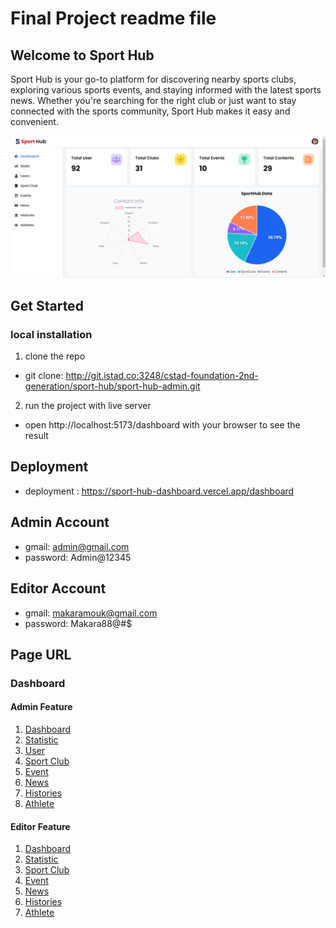 # Final Project readme file

## Welcome to Sport Hub

Sport Hub is your go-to platform for discovering nearby sports clubs, exploring various sports events, and staying informed with the latest sports news. Whether you're searching for the right club or just want to stay connected with the sports community, Sport Hub makes it easy and convenient.

![alt text](src/assets/dashoboard.png)

## Get Started

### local installation

1. clone the repo

- git clone: http://git.istad.co:3248/cstad-foundation-2nd-generation/sport-hub/sport-hub-admin.git

2. run the project with live server

- open http://localhost:5173/dashboard with your browser to see the result

## Deployment

- deployment : https://sport-hub-dashboard.vercel.app/dashboard

## Admin Account

- gmail: admin@gmail.com
- password: Admin@12345

## Editor Account

- gmail: makaramouk@gmail.com
- password: Makara88@#$

## Page URL

### Dashboard

#### Admin Feature

1. [Dashboard](https://sport-hub-dashboard.vercel.app/dashboard)
2. [Statistic](https://sport-hub-dashboard.vercel.app/static)
3. [User](https://sport-hub-dashboard.vercel.app/users)
4. [Sport Club](https://sport-hub-dashboard.vercel.app/sport-club)
5. [Event](https://sport-hub-dashboard.vercel.app/events)
6. [News](https://sport-hub-dashboard.vercel.app/news)
7. [Histories](https://sport-hub-dashboard.vercel.app/history)
8. [Athlete](https://sport-hub-dashboard.vercel.app/athlete)

#### Editor Feature

1. [Dashboard](https://sport-hub-dashboard.vercel.app/dashboard)
2. [Statistic](https://sport-hub-dashboard.vercel.app/static)
3. [Sport Club](https://sport-hub-dashboard.vercel.app/sport-club)
4. [Event](https://sport-hub-dashboard.vercel.app/events)
5. [News](https://sport-hub-dash-board-git-main-porkeats-projects.vercel.app/news)
6. [Histories](https://sport-hub-dashboard.vercel.app/history)
7. [Athlete](https://sport-hub-dashboard.vercel.app/athlete)
